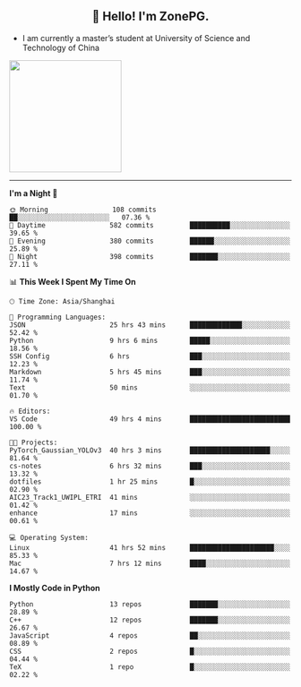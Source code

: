 <h2 align="center">👋 Hello! I'm ZonePG.</h2>

- I am currently a master’s student at University of Science and Technology of China

<img height=200 align="center" src="https://github-readme-stats.vercel.app/api?username=zonepg" />

-------

<!--START_SECTION:waka-->
**I'm a Night 🦉** 

```text
🌞 Morning                108 commits         ██░░░░░░░░░░░░░░░░░░░░░░░   07.36 % 
🌆 Daytime                582 commits         ██████████░░░░░░░░░░░░░░░   39.65 % 
🌃 Evening                380 commits         ██████░░░░░░░░░░░░░░░░░░░   25.89 % 
🌙 Night                  398 commits         ███████░░░░░░░░░░░░░░░░░░   27.11 % 
```


📊 **This Week I Spent My Time On** 

```text
🕑︎ Time Zone: Asia/Shanghai

💬 Programming Languages: 
JSON                     25 hrs 43 mins      █████████████░░░░░░░░░░░░   52.42 % 
Python                   9 hrs 6 mins        █████░░░░░░░░░░░░░░░░░░░░   18.56 % 
SSH Config               6 hrs               ███░░░░░░░░░░░░░░░░░░░░░░   12.23 % 
Markdown                 5 hrs 45 mins       ███░░░░░░░░░░░░░░░░░░░░░░   11.74 % 
Text                     50 mins             ░░░░░░░░░░░░░░░░░░░░░░░░░   01.70 % 

🔥 Editors: 
VS Code                  49 hrs 4 mins       █████████████████████████   100.00 % 

🐱‍💻 Projects: 
PyTorch_Gaussian_YOLOv3  40 hrs 3 mins       ████████████████████░░░░░   81.64 % 
cs-notes                 6 hrs 32 mins       ███░░░░░░░░░░░░░░░░░░░░░░   13.32 % 
dotfiles                 1 hr 25 mins        █░░░░░░░░░░░░░░░░░░░░░░░░   02.90 % 
AIC23_Track1_UWIPL_ETRI  41 mins             ░░░░░░░░░░░░░░░░░░░░░░░░░   01.42 % 
enhance                  17 mins             ░░░░░░░░░░░░░░░░░░░░░░░░░   00.61 % 

💻 Operating System: 
Linux                    41 hrs 52 mins      █████████████████████░░░░   85.33 % 
Mac                      7 hrs 12 mins       ████░░░░░░░░░░░░░░░░░░░░░   14.67 % 
```

**I Mostly Code in Python** 

```text
Python                   13 repos            ███████░░░░░░░░░░░░░░░░░░   28.89 % 
C++                      12 repos            ███████░░░░░░░░░░░░░░░░░░   26.67 % 
JavaScript               4 repos             ██░░░░░░░░░░░░░░░░░░░░░░░   08.89 % 
CSS                      2 repos             █░░░░░░░░░░░░░░░░░░░░░░░░   04.44 % 
TeX                      1 repo              █░░░░░░░░░░░░░░░░░░░░░░░░   02.22 % 
```




<!--END_SECTION:waka-->
